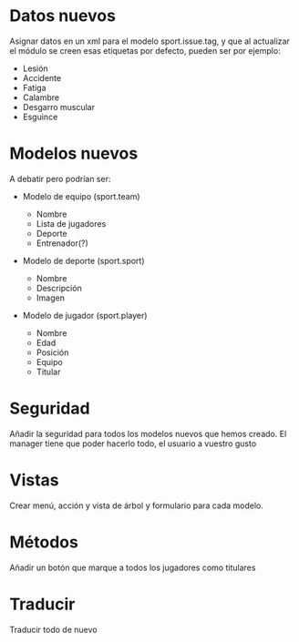 # Datos nuevos

Asignar datos en un xml para el modelo sport.issue.tag, y que al actualizar el módulo se creen esas etiquetas por defecto, pueden ser por ejemplo:
* Lesión
* Accidente
* Fatiga
* Calambre
* Desgarro muscular
* Esguince


# Modelos nuevos

A debatir pero podrían ser:

* Modelo de equipo (sport.team)
  * Nombre
  * Lista de jugadores
  * Deporte
  * Entrenador(?)
    
* Modelo de deporte (sport.sport)
  * Nombre
  * Descripción
  * Imagen
    
* Modelo de jugador (sport.player)
  * Nombre
  * Edad
  * Posición
  * Equipo
  * Titular
 
# Seguridad

Añadir la seguridad para todos los modelos nuevos que hemos creado. El manager tiene que poder hacerlo todo, el usuario a vuestro gusto

# Vistas

Crear menú, acción y vista de árbol y formulario para cada modelo.

# Métodos

Añadir un botón que marque a todos los jugadores como titulares



# Traducir

Traducir todo de nuevo

